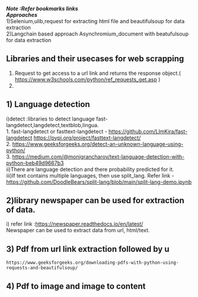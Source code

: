 ***Note :Refer bookmarks links***  <br />
***Approaches*** <br />
1)Selenium,ulib,request for extracting html file and beautifulsoup for data extraction <br />
2)Langchain based approach Asynchromium_document with beatufulsoup for data extraction <br />

## Libraries and their usecases for web scrapping <br />
1) Request to get access to a url link and returns the response object.( https://www.w3schools.com/python/ref_requests_get.asp ) <br />
2) 
## 1) Language detection <br />
   i)detect :libraries to detect language fast-langdetect,langdetect,textblob,lingua. <br />
     1. fast-langdetect or fasttext-langdetect - https://github.com/LlmKira/fast-langdetect  https://pypi.org/project/fasttext-langdetect/ <br />
     2. https://www.geeksforgeeks.org/detect-an-unknown-language-using-python/ <br />
     3. https://medium.com/@monigrancharov/text-language-detection-with-python-beb49d9667b3 <br />
   ii)There are language detection and there probability predicted for it. <br />
   iii)If text contains multiple languages, then use split_lang. Refer link - https://github.com/DoodleBears/split-lang/blob/main/split-lang-demo.ipynb
   
## 2)library newspaper can be used for extraction of data. <br />
   i) refer link :https://newspaper.readthedocs.io/en/latest/ <br />
   Newspaper can be used to extract data from url, html/text.


## 3) Pdf from url link extraction followed by u<br />
    https://www.geeksforgeeks.org/downloading-pdfs-with-python-using-requests-and-beautifulsoup/

## 4) Pdf to image and image to content

